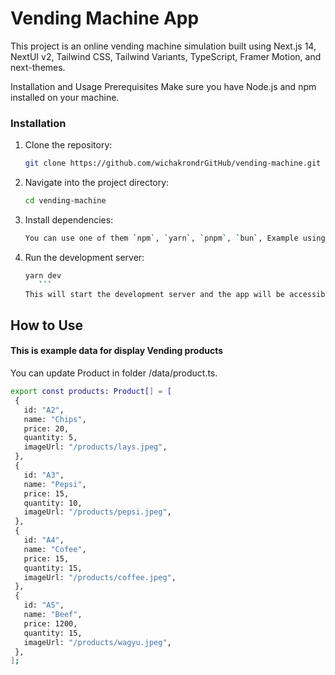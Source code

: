 # Vending Machine App

This project is an online vending machine simulation built using Next.js 14, NextUI v2, Tailwind CSS, Tailwind Variants, TypeScript, Framer Motion, and next-themes.

Installation and Usage
Prerequisites
Make sure you have Node.js and npm installed on your machine.

### Installation

1. Clone the repository:

   ```bash
   git clone https://github.com/wichakrondrGitHub/vending-machine.git

2. Navigate into the project directory:
   ```bash
   cd vending-machine
   ```
3. Install dependencies:
   ```bash
   You can use one of them `npm`, `yarn`, `pnpm`, `bun`, Example using `yarn`:
   ```
4. Run the development server:
   ````bash
   yarn dev
      ```
   This will start the development server and the app will be accessible at http://localhost:3000.
   ````

## How to Use

#### This is example data for display Vending products

You can update Product in folder /data/product.ts.

```bash
export const products: Product[] = [
 {
   id: "A2",
   name: "Chips",
   price: 20,
   quantity: 5,
   imageUrl: "/products/lays.jpeg",
 },
 {
   id: "A3",
   name: "Pepsi",
   price: 15,
   quantity: 10,
   imageUrl: "/products/pepsi.jpeg",
 },
 {
   id: "A4",
   name: "Cofee",
   price: 15,
   quantity: 15,
   imageUrl: "/products/coffee.jpeg",
 },
 {
   id: "A5",
   name: "Beef",
   price: 1200,
   quantity: 15,
   imageUrl: "/products/wagyu.jpeg",
 },
];
```
